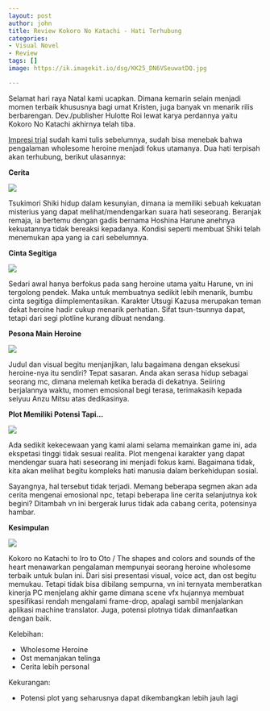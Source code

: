 ```yaml
---
layout: post
author: john
title: Review Kokoro No Katachi - Hati Terhubung
categories:
- Visual Novel
- Review
tags: []
image: https://ik.imagekit.io/dsg/KK25_DN6VSeuwatDQ.jpg

---
```

Selamat hari raya Natal kami ucapkan. Dimana kemarin selain menjadi momen terbaik khususnya bagi umat Kristen, juga banyak vn menarik rilis berbarengan. Dev./publisher Hulotte Roi lewat karya perdannya yaitu Kokoro No Katachi akhirnya telah tiba.

[Impresi trial](https://disekitargame.com/impresi-awal-kokoro-no-katachi-wholesome-heroine/) sudah kami tulis sebelumnya, sudah bisa menebak bahwa pengalaman wholesome heroine menjadi fokus utamanya. Dua hati terpisah akan terhubung, berikut ulasannya:

**Cerita**

![](https://ik.imagekit.io/dsg/KK8_KPnIbUnTfn9.jpg)

Tsukimori Shiki hidup dalam kesunyian, dimana ia memiliki sebuah kekuatan misterius yang dapat melihat/mendengarkan suara hati seseorang. Beranjak remaja, ia bertemu dengan gadis bernama Hoshina Harune anehnya kekuatannya tidak bereaksi kepadanya. Kondisi seperti membuat Shiki telah menemukan apa yang ia cari sebelumnya.

**Cinta Segitiga**

![](https://ik.imagekit.io/dsg/KK22_uXWme7jjp4s.jpg)

Sedari awal hanya berfokus pada sang heroine utama yaitu Harune, vn ini tergolong pendek. Maka untuk membuatnya sedikit lebih menarik, bumbu cinta segitiga diimplementasikan. Karakter Utsugi Kazusa merupakan teman dekat heroine hadir cukup menarik perhatian. Sifat tsun-tsunnya dapat, tetapi dari segi plotline kurang dibuat nendang.

**Pesona Main Heroine**

![](https://ik.imagekit.io/dsg/KK23_pRjzE3oQm9b.jpg)

Judul dan visual begitu menjanjikan, lalu bagaimana dengan eksekusi heroine-nya itu sendiri? Tepat sasaran. Anda akan serasa hidup sebagai seorang mc, dimana melemah ketika berada di dekatnya. Seiiring berjalannya waktu, momen emosional begi terasa, terimakasih kepada seiyuu Anzu Mitsu atas dedikasinya.

**Plot Memiliki Potensi Tapi...**

![](https://ik.imagekit.io/dsg/KK26_q97OmDGs8cj.jpg)

Ada sedikit kekecewaan yang kami alami selama memainkan game ini, ada ekspetasi tinggi tidak sesuai realita. Plot mengenai karakter yang dapat mendengar suara hati seseorang ini menjadi fokus kami. Bagaimana tidak, kita akan melihat begitu kompleks hati manusia dalam berkehidupan sosial.

Sayangnya, hal tersebut tidak terjadi. Memang beberapa segmen akan ada cerita mengenai emosional npc, tetapi beberapa line cerita selanjutnya kok begini? Ditambah vn ini bergerak lurus tidak ada cabang cerita, potensinya hambar.

**Kesimpulan**

![](https://ik.imagekit.io/dsg/KK28_yB5Dm88KqM.jpg)

Kokoro no Katachi to Iro to Oto / The shapes and colors and sounds of the heart menawarkan pengalaman mempunyai seorang heroine wholesome terbaik untuk bulan ini. Dari sisi presentasi visual, voice act, dan ost begitu memukau. Tetapi tidak bisa dibilang sempurna, vn ini ternyata memberatkan kinerja PC menjelang akhir game dimana scene vfx hujannya membuat spesifikasi rendah mengalami frame-drop, apalagi sambil menjalankan aplikasi machine translator. Juga, potensi plotnya tidak dimanfaatkan dengan baik.

Kelebihan:

* Wholesome Heroine
* Ost memanjakan telinga
* Cerita lebih personal

Kekurangan:

* Potensi plot yang seharusnya dapat dikembangkan lebih jauh lagi